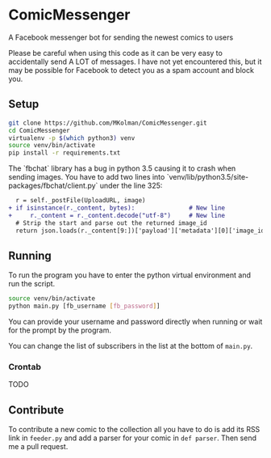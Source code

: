 # ComicMessenger
A Facebook messenger bot for sending the newest comics to users
<aside class="notice">
Please be careful when using this code as it can be very easy to accidentally
send A LOT of messages. I have not yet encountered this, but it may be possible
for Facebook to detect you as a spam account and block you.
</aside>

## Setup
```bash
git clone https://github.com/MKolman/ComicMessenger.git
cd ComicMessenger
virtualenv -p $(which python3) venv
source venv/bin/activate
pip install -r requirements.txt
```
<aside class="warning">
The `fbchat` library has a bug in python 3.5 causing it to crash when sending
images. You have to add two lines into
`venv/lib/python3.5/site-packages/fbchat/client.py` under the line 325:

```diff
  r = self._postFile(UploadURL, image)
+ if isinstance(r._content, bytes):               # New line
+     r._content = r._content.decode("utf-8")     # New line
  # Strip the start and parse out the returned image_id
  return json.loads(r._content[9:])['payload']['metadata'][0]['image_id']
```
</aside>

## Running
To run the program you have to enter the python virtual environment and run the
script.

```bash
source venv/bin/activate
python main.py [fb_username [fb_password]]
```
You can provide your username and password directly when running or wait for
the prompt by the program.

You can change the list of subscribers in the list at the bottom of `main.py`.

### Crontab
TODO

## Contribute
To contribute a new comic to the collection all you have to do is add its
RSS link in `feeder.py` and add a parser for your comic in `def parser`.
Then send me a pull request.
